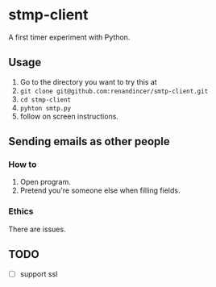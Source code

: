 # stmp-client
A first timer experiment with Python.

## Usage
1. Go to the directory you want to try this at
2. `git clone git@github.com:renandincer/smtp-client.git`
3. `cd stmp-client`
4. `pyhton smtp.py`
5. follow on screen instructions.

## Sending emails as other people
### How to
1. Open program.
2. Pretend you're someone else when filling fields.

### Ethics
There are issues.

## TODO
- [ ] support ssl
